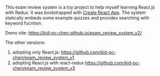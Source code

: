 This exam review system is a toy project to help myself learning React.js with Redux.
It was bootstrapped with [Create React App](https://github.com/facebookincubator/create-react-app).
The system statically embeds some example quizzes and provides searching with keyword fucntion.

Demo site: https://kid-pc-chen.github.io/exam_review_system_v2/

The other versions:
1) adopting only React.js: https://github.com/kid-pc-chen/exam_review_system_v1
2) adopting React.js with react-redux https://github.com/kid-pc-chen/exam_review_system_v3
